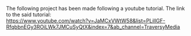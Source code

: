 The following project has been made following a youtube tutorial. The link to the said tutorial:  
https://www.youtube.com/watch?v=JaMCxVWtW58&list=PLillGF-RfqbbnEGy3ROiLWk7JMCuSyQtX&index=7&ab_channel=TraversyMedia
